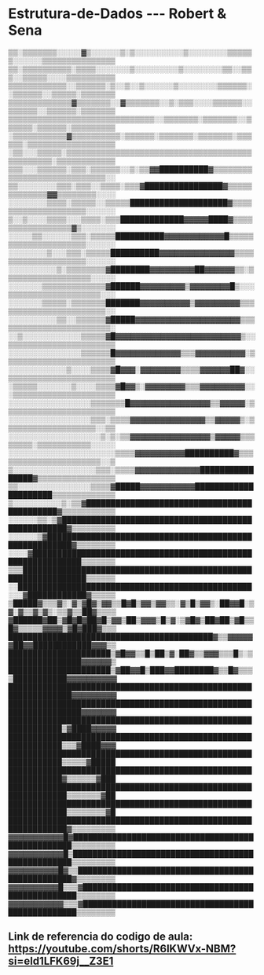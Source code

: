 # Estrutura-de-Dados --- Robert & Sena

▒▒░▒▒▒▒▒▒▒░░░░░▓▒░░░░░░▒░▒░░░░░░░░░░▒░░░░░░░░▒▒▒▒▒▒░░░░░░▒▒▒▒▒▒▒▒▒▒▒▒▒▒▒
▒▒░▒▒▒▒▒▒▒▒▒▒░▒▒▒▒░░░░░░░▒░░░░░░░░░▒░░░░░░░░▒▒░░▒▒▒░░▒▒▒▒▒░░░░▒▒▒▒▒▒▒▒▒▒
▒▒▒▒▒▒▒▒▒▒▒▒░░▒▒▒▒▒▒░▒░░▒░░▒░░░░░░▒░░░░░░░░▒▒▒▒▒▒░░▒▒▒▒▒▒░░▒▒▒▒▒░▒▒▒▒▒▒▒
▒▒▒▒▒▒▒▒▒▒▒▒▒▓▒▒▒▒▒▒▒░░▓▒▒▒▒▒▒▒░░▒░▒▒▒░░░░▒▒▒▒▒▒░░▒▒▒▒▒▒░░▒▒▒▒▒▒░▒▒▒▒▒▒▒
▒▒▒▒▒▒▒▒▒▒▒▒▒▒▒▒▒▒▒▒▒▒▒▒▒▒▒▒▒▒░░▒▒▒▒▒▒▒░▒▒▒▒▒▒▒░░▒▒▒▒▒▒░▒▒▒▒▒▒░▒▒▒▒▒▒▒▒▒
░▒▒▒▒▒▒▒▒▒▒▒▓▒▒▒▒▒▒▒▒▒▒░▒▒▒▒▒▒░▒▒▒▒▒▒▒░▒▒▒▒▒▒▒░▒▒▒▒▒▒░▒▒▒▒▒▒▒▒▒▒▒▒▒▒▒▒▒▒
░▒▒░░░▒▒▒▒▒░▒▒▒▒▒▒▒▒▒▒▒▒▒▒▒▒▒▒▒▒▒▒▒▒▒▒▒▒▒▒▒▒▒▒▒▒▒▒▒▒▒▒▒▒▒▒▒░▒▒▒▒▒▒▒▒▒▒▒▒
▒▒▒░░░▒▒▒▒▒▒░▒▒▒░▒▒▒▒▒▒░░▒░▒▒▓▓██████████▓▒▒▒▒▒▒▒▒▒▒▒▒▒▒▒▒▒▒▒▒▒▒▒▒▒▒▒▒░░
▒▒░░░░░░░░▒▒▒░▒▒▒░░▒▒▒▒░▒▒▒▓████████████████▓▒▒▒▒▒▒▒▒▒▒▒▒▒▓▓▒▒▒▒▒▒▒▒░░░░
░░░░░░░░▒▒▒▒░▒▒▒▒▒░░▒▒▒▒▒████████████████████▓▒▒▒▒▒▒▒▒▒▒▒▒▒▒▒▒▒▒▒▒░░░░░░
▒░░▒░░░░▒▒▒▒░░░▒▒▒▒░▒▒▒█████████████▓▓▓▓▓████▓▒▒▒▒▒▒▒▒▒▒▒▒▒▒▒▒▒▓▒░░░░░░░
░░░░░▒▒░░░░░░▒▒▒░▒▒▒▒▒██████████▓▓▓▓▓▓▓▓▓▓▓▓█▒▒▒▒▒▒▒▒▒▒▒▒▒▒▒▒▒▒▒▒▒░░░░░░
░░░░░░░░▒░░░▒▒▒░▒▒▒▒▒██████████▓▓▓▓▓▓▓▓▓▓▓▓▓▓▓▒▒▒▒▒▒▒▒▒▒▒▒▒▒▒▒▒▒▒▒░░░░░░
░░░░░░░░░░▒░▒▒▒▒▒▒▒▒▓████████▓▓▓▓▓▓▓▓▓██▓▓▓▓▓▓▒▒░▒▒▒▒▒▒▒▒▒▒▒▒▒▒▒▒▒▒░░░░░
░░░░░░░▒▒▒▒▒▒▒▒▒▒▒▒▒▓██████▓▓▓▓▓▓▓▓▓▒▓▓▓▓▓▓▓▓█▒░░░▒▒▒▒▒▒▒▒▒▒▒▒▒▒▒▒▒▒▒░░░
░░░░░░░▒▒▒▒▒░▒▒▒▒▒▒▒███████▓▓▓▓▓▓▓▓▓▓▒▓▓▓▓▓▓▓▓▓▒▒▒▒▒▒▒▒▒▒▒▒▒▒▒▒▒▒▒▒▒▒▒░░
░░░░░░░░░░▒▒░░▒▒▒▒▒▒▓█████▓▓▓▓▓▓▓▓▓▓▓▓▓▓▓▓▓▓▓▓▓▒▒▒▒▒▒▒▒▒▒▒▒▒▒▒▒▒▒▒▒▒▒▒▒░
░░▒░░░░░░░░░░░░▒▒▒▒▒▓█▓▓▓▓▓▓▓▓▓▓▓▓▓▓▓▓▓▓▓▓▓▓▓▓▓▒░░▒▒▒▒▒▒▒▒▒▒▒▒▒▒▒▒▒▒▒▒▒▒
░░░░░░░░░░░░░░░▒▒▒▒▒▒█▓▓▓▓▓▓▓▓▓▓▓▓▓▒▒▒▓▓▓▓▓▓▓▓▓▓░▒▒▒▒▒▒▒▒▒▒▒▒▒▒▒▒▒▒▒▒▒▒▒
░░░░░░░░░░░░▒░░░░▒▒▒▒▓█▓▓▓░▓▓▓▓▓▓▓▓▒▒▒▒▓▓▓▓▓▓██▓░░▒▒▒▒▒▒▒▒▒▒▒▒▒▒▒▒▒▒▒▒▒▒
░▒▒▒▒▒░░░░░░░▒░░░░▒▒▒▒▓█▓▓▒░▓▓▓▓▓▓▓▓▒▒▒▓▓▓▓▓▓▓▓▓░░░▒▒▒▒▒▒▒▒▒▒▒▒▒▒▒▒▒▒▒▒▒
░░░░░░░░░░░░░░░░░▒▒▒▒▒▒▒█▓▓▓▓▓▓▓▓▓▓▓▓▓▓▓▓▒▒▓▓▓▓▓░▒▒▒▒▒▒▒▒▒▒▒▒▒▒▒▒▒▒▒▒▒▒▒
░░░░░░░░░░░░░░░░░▒▒▒░▒▒▒▒▓▓▓▓▓▓▓▓▓▓▓▓▓▓▓▒▒▓▓▓▓▓▒░▒▒▒▒▒▒▒▒▒▒▒▒▒▒▒▒▒▒▒░░▒▒
░░░░░░░░░░░░░░░░░░░▒░▒░▒▒▓▓▓▓▓▓▓▓▓▓▓▓▓▓▓▓▒▓▓▓▓▓▒▒▒▒▒▒▒▒░▒▒▒▒▒▒▒▒▒▒▒░░░░░
░░░░░░░░░░░░░░░░░░░░░░▒▒▒▒▓▓▓▓▓▓▓▓▓▓██████████▓▒▒▒▒▒▒▒▒▒▒▒▒▒▒▒▒▒▒▒▒▒▒░░▒
▒░░░░░░░░░░░░░░░░░▒▒▒░▒▒▒▒▓▓▓▓▓▓▓▓▓▓▓▓▓████████████████▓▒▒▒▒▒▒▒▒▒▒▒▒▒▒▒▒
▒▒░░░░░░░░░░░░░░░▒▒▒▒▓█████▓▓▓▓▓▓▓▓▓▓▓█████████████████████▒▒▒▒▒▒▒▒▒▒▒▒▒
▒░░░░░░░░░░▒░▒▒▓████████████████████████████████████████████▓▒▒▒▒▒▒▒▒▒▒▒
░░░░░░▒▒░▒▓███████████████████████████████████████████████████▓▒▒▒▒▒▒▒▒▒
░░░░░░▒▓███████████████████████████████████████████████████████▓▒▒▒▒▒▒▒▒
░░░░▓████████████████████████████████████████████████████████████▒▒▒▒▒▒▒
▒▒▒███████████████████████████████████████████████████████████████▒▒▒▒▒▒
░░████████████████████████████████████████████████░░░▓████████████▓▒▒▒▒▒
▒█████▓▒▒▒▓▒░▓▒▓█▓▒▓▓▒▒█▓█▒▓▓▒▓▓▒▒░▓▒█▒▓▓▒░██▓▓█░▒▓░▓▒▒▓▒▓▒░▒▒▓▒▒██▓▒▒▒▒
▓██████▓██▒▓█▓█▓██▓█▒▓▓▒██▒▓▓▓▒█▒▓░▒▓█▓▒██▓██▒▓█▒▒█▓▒▒▒▒▒▓▓▓▓▒▓█▓███▓▒▒▒
██████████████████████████████████████████▓▒▒▓▓▓▓▓▓██▓▓████████████▓▓▓▒▒
█████████████████████▒▓█▓▓▒▒█▒██▒▓░██▓▒▒▓▓▓▒▒▒█▒░▒███████████████▓▓▓▓▓▓▒
█████████████████████▒▓██▓▓█▒███▓▓████████▓▒▒█▓▒▒▒▒███████████▓▓▓▓▓▓▓▓▓▓
███████████████████████████████████████████████████████████████▓▓▓▓▓▓▓▓▓
█████████████████████████████████████████████████████████████████▓▓▓▓▓▓▓
█████████████████████████████████████████████████████████████▒▓████▓▓▓▓▓
█████████████████████████████████████████████████████████████▒▒▒▓████▓▓▓
█████████████████████████████████████████████████████████████▒▒▒▒▒▓█████
█████████████████████████████████████████████████████████████▓▒▒▒▒▒▒▓███
██████████████████████████████████████████████████████████████▒▒▒▒▒▒▒▓██
██████████████████████████████████████████████████████████████▒▒▒▒▒▒▒▒▓█
██████████████████████████████████████████████████████████████▓▒▒▒▒▒▒▒▒▒
▓▓▓▓▓▓▓▓▓▓▓█▓██████████████████████████████████████████████████▒▒▒▒▒▒▒▒▒
▓▓▓▓▓▓▓▓▓▓▓█▒██████████████████████████████████████████████████▒▒▒▒▒▒▒▒▒
▓▓▓▓▓▓▓▓▓▓█▓▒▒█████████████████████████████████████████████████▓▒▒▒▒▒▒▒▒
▓▓▓▓▓▓▓▓▓▓█▒▒▒▓█████████████████████████████████████████████████▒▒▒▒▒▒▒▒
▓▓▓▓▓▓▓▓▓▓▓▒▒▒▓█████████████████████████████████████████████████▒▒▒▒▒▒▒▒

## Link de referencia do codigo de aula: https://youtube.com/shorts/R6lKWVx-NBM?si=eId1LFK69j__Z3E1
